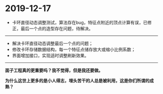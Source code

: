 # 2019-12-17

- 卡环直径动态调整测试，算法存在bug，特征点附近的顶点计算有误，已修正，最后一个点的造型存在问题，待解决。

---

- 解决卡环直径动态调整最后一个点的问题；
- 修改卡环存储数据结构，每一个特征点储存放大或缩小比例系数；
- 界面增加接口，实现适时调整刷新效果。

---

**面子工程真的更重要吗？我不觉得，但是我还要做。**

**为什么这世上更多的是小人得志，埋头苦干的人总是被利用，这是你们所谓的成熟？**

